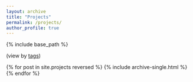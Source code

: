 ```yaml
---
layout: archive
title: "Projects"
permalink: /projects/
author_profile: true
---
```


{% include base_path %}

(view by [tags](https://po-chun-chien.github.io/tags/))

{% for post in site.projects reversed %}
  {% include archive-single.html %}
{% endfor %}

